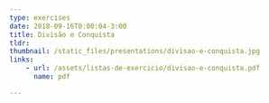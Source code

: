```yaml
---
type: exercises
date: 2018-09-16T0:00:04-3:00
title: Divisão e Conquista
tldr: 
thumbnail: /static_files/presentations/divisao-e-conquista.jpg
links: 
    - url: /assets/listas-de-exercicio/divisao-e-conquista.pdf
      name: pdf

---
```


<!-- **Suggested Readings:**
- [Readings 1](http://example.com)
- [Readings 2](http://example.com) -->
